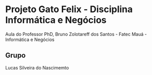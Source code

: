 # Projeto Gato Felix - Disciplina Informática e Negócios
Aula do Professor PhD, Bruno Zolotareff dos Santos - Fatec Mauá - Informática e Negócios

## Grupo
Lucas Silveira do Nascimemto <br>
